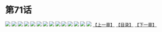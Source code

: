 # 第71话
![](https://s2.baozimh.com/scomic/yuekanshaonuyeqijun-chunquan/0/75-95yd/1.jpg)
![](https://s2.baozimh.com/scomic/yuekanshaonuyeqijun-chunquan/0/75-95yd/2.jpg)
![](https://s2.baozimh.com/scomic/yuekanshaonuyeqijun-chunquan/0/75-95yd/3.jpg)
![](https://s2.baozimh.com/scomic/yuekanshaonuyeqijun-chunquan/0/75-95yd/4.jpg)
![](https://s2.baozimh.com/scomic/yuekanshaonuyeqijun-chunquan/0/75-95yd/5.jpg)
![](https://s2.baozimh.com/scomic/yuekanshaonuyeqijun-chunquan/0/75-95yd/6.jpg)
![](https://s2.baozimh.com/scomic/yuekanshaonuyeqijun-chunquan/0/75-95yd/7.jpg)
![](https://s2.baozimh.com/scomic/yuekanshaonuyeqijun-chunquan/0/75-95yd/8.jpg)
![](https://s2.baozimh.com/scomic/yuekanshaonuyeqijun-chunquan/0/75-95yd/9.jpg)
![](https://s2.baozimh.com/scomic/yuekanshaonuyeqijun-chunquan/0/75-95yd/10.jpg)
![](https://s2.baozimh.com/scomic/yuekanshaonuyeqijun-chunquan/0/75-95yd/11.jpg)
![](https://s2.baozimh.com/scomic/yuekanshaonuyeqijun-chunquan/0/75-95yd/12.jpg)
![](https://s2.baozimh.com/scomic/yuekanshaonuyeqijun-chunquan/0/75-95yd/13.jpg)
![](https://s2.baozimh.com/scomic/yuekanshaonuyeqijun-chunquan/0/75-95yd/14.jpg)
[【上一章】](./70.md)
[【目录】](./README.md)
[【下一章】](./72.md)
